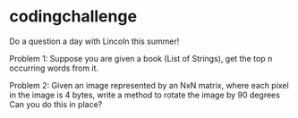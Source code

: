 # codingchallenge
Do a question a day with Lincoln this summer! 

Problem 1: Suppose you are given a book (List of Strings), get the top n occurring words from it.

Problem 2: 
Given an image represented by an NxN matrix, where each pixel in the 
	image is 4 bytes, write a method to rotate the image by 90 degrees
	Can you do this in place? 
